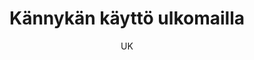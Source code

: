 ---
title: "Kännykän käyttö ulkomailla"

tags:
  - laitteen-kaytto


author: UK

link: http://hs.fi
---